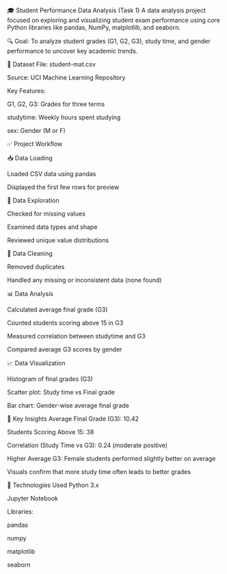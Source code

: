 🎓 Student Performance Data Analysis (Task 1)
A data analysis project focused on exploring and visualizing student exam performance using core Python libraries like pandas, NumPy, matplotlib, and seaborn.

🔍 Goal: To analyze student grades (G1, G2, G3), study time, and gender performance to uncover key academic trends.

📁 Dataset
File: student-mat.csv

Source: UCI Machine Learning Repository

Key Features:

G1, G2, G3: Grades for three terms

studytime: Weekly hours spent studying

sex: Gender (M or F)


✅ Project Workflow

📥 Data Loading

Loaded CSV data using pandas

Displayed the first few rows for preview


🔎 Data Exploration

Checked for missing values

Examined data types and shape

Reviewed unique value distributions


🧹 Data Cleaning

Removed duplicates

Handled any missing or inconsistent data (none found)


📊 Data Analysis

Calculated average final grade (G3)

Counted students scoring above 15 in G3

Measured correlation between studytime and G3

Compared average G3 scores by gender


📈 Data Visualization

Histogram of final grades (G3)

Scatter plot: Study time vs Final grade

Bar chart: Gender-wise average final grade


📌 Key Insights
Average Final Grade (G3): 10.42

Students Scoring Above 15: 38

Correlation (Study Time vs G3): 0.24 (moderate positive)

Higher Average G3: Female students performed slightly better on average

Visuals confirm that more study time often leads to better grades



🧰 Technologies Used
Python 3.x

Jupyter Notebook

Libraries:

pandas

numpy

matplotlib

seaborn
